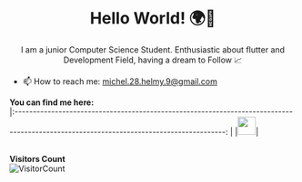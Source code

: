 <h1 align= "center"><b>Hello World! 🌍👋 </b></h1>

<p align="center">
I am a junior Computer Science Student. Enthusiastic about flutter and Development Field, having a dream to Follow 📈
</p>

- 📫 How to reach me: michel.28.helmy.9@gmail.com
  
 
**You can find me here:**  
|:---------------------------------------------------------------------------------------------------------------------------------------: |
|<a href="https://www.linkedin.com/in/michel-magdy"><img src="https://github.com/hussainweb/hussainweb/blob/main/icons/linkedin.png" width="32px" height="32px"></a>|
  

<br>**Visitors Count**  
![VisitorCount](https://profile-counter.glitch.me/{Michel-Magdy09}/count.svg)
